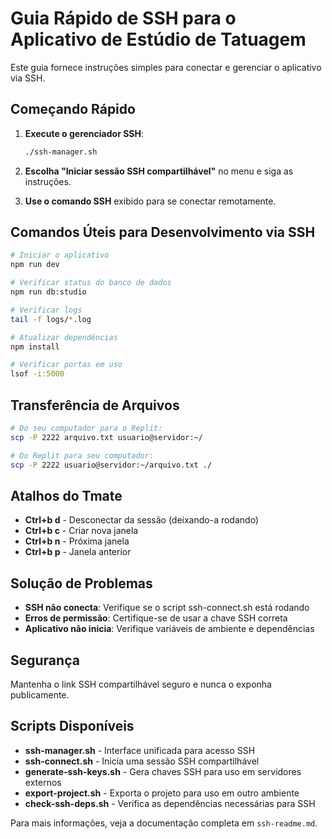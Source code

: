 # Guia Rápido de SSH para o Aplicativo de Estúdio de Tatuagem

Este guia fornece instruções simples para conectar e gerenciar o aplicativo via SSH.

## Começando Rápido

1. **Execute o gerenciador SSH**:
   ```bash
   ./ssh-manager.sh
   ```

2. **Escolha "Iniciar sessão SSH compartilhável"** no menu e siga as instruções.

3. **Use o comando SSH** exibido para se conectar remotamente.

## Comandos Úteis para Desenvolvimento via SSH

```bash
# Iniciar o aplicativo
npm run dev

# Verificar status do banco de dados
npm run db:studio

# Verificar logs
tail -f logs/*.log

# Atualizar dependências
npm install

# Verificar portas em uso
lsof -i:5000
```

## Transferência de Arquivos

```bash
# Do seu computador para o Replit:
scp -P 2222 arquivo.txt usuario@servidor:~/

# Do Replit para seu computador:
scp -P 2222 usuario@servidor:~/arquivo.txt ./
```

## Atalhos do Tmate

- **Ctrl+b d** - Desconectar da sessão (deixando-a rodando)
- **Ctrl+b c** - Criar nova janela
- **Ctrl+b n** - Próxima janela
- **Ctrl+b p** - Janela anterior

## Solução de Problemas

- **SSH não conecta**: Verifique se o script ssh-connect.sh está rodando
- **Erros de permissão**: Certifique-se de usar a chave SSH correta
- **Aplicativo não inicia**: Verifique variáveis de ambiente e dependências

## Segurança

Mantenha o link SSH compartilhável seguro e nunca o exponha publicamente.

## Scripts Disponíveis

- **ssh-manager.sh** - Interface unificada para acesso SSH
- **ssh-connect.sh** - Inicia uma sessão SSH compartilhável
- **generate-ssh-keys.sh** - Gera chaves SSH para uso em servidores externos
- **export-project.sh** - Exporta o projeto para uso em outro ambiente
- **check-ssh-deps.sh** - Verifica as dependências necessárias para SSH

Para mais informações, veja a documentação completa em `ssh-readme.md`.